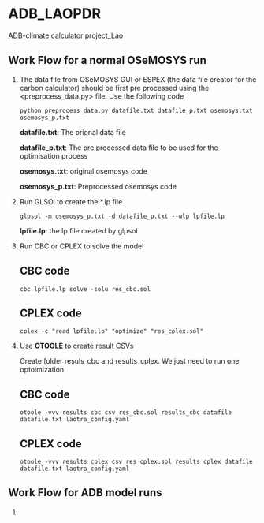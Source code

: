 # ADB_LAOPDR
ADB-climate calculator project_Lao

## Work Flow for a normal OSeMOSYS run
1. The data file from OSeMOSYS GUI or ESPEX (the data file creator for the carbon calculator) should be first pre processed using the <preprocess_data.py> file. Use the following code

    `python preprocess_data.py datafile.txt datafile_p.txt osemosys.txt osemosys_p.txt`

    **datafile.txt**: The orignal data file

    **datafile_p.txt**: The pre processed data file to be used for the optimisation process

    **osemosys.txt**: original osemosys code

    **osemosys_p.txt**: Preprocessed osemosys code

2. Run GLSOl to create the *.lp file

    `glpsol -m osemosys_p.txt -d datafile_p.txt --wlp lpfile.lp`

    **lpfile.lp**: the lp file created by glpsol

3. Run CBC or CPLEX to solve the model 

     CBC code 
     ---
      `cbc lpfile.lp solve -solu res_cbc.sol`
    
     CPLEX code
     ---
     `cplex -c "read lpfile.lp" "optimize" "res_cplex.sol"`

4. Use **OTOOLE** to create result CSVs

    Create folder resuls_cbc and results_cplex. We just need to run one optoimization

    CBC code 
     ---
    `otoole -vvv results cbc csv res_cbc.sol results_cbc datafile datafile.txt laotra_config.yaml`

    CPLEX code 
     ---
    `otoole -vvv results cplex csv res_cplex.sol results_cplex datafile datafile.txt laotra_config.yaml`
## Work Flow for ADB model runs
1. 
